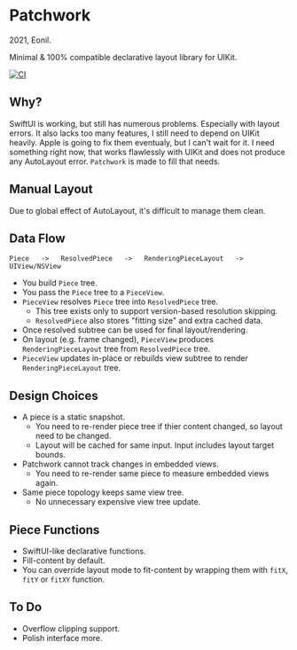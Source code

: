 Patchwork
=========
2021, Eonil.

Minimal & 100% compatible declarative layout library for UIKit.

[![CI](https://github.com/eonil/patchwork/actions/workflows/main.yml/badge.svg)](https://github.com/eonil/patchwork/actions/workflows/main.yml)


Why?
----
SwiftUI is working, but still has numerous problems. Especially with layout errors.
It also lacks too many features, I still need to depend on UIKit heavily.
Apple is going to fix them eventualy, but I can't wait for it.
I need something right now, that works flawlessly with UIKit and does not produce any AutoLayout error. 
`Patchwork` is made to fill that needs.



Manual Layout
-------------
Due to global effect of AutoLayout, it's difficult to manage them clean.
 


Data Flow
---------

    Piece   ->   ResolvedPiece   ->   RenderingPieceLayout   ->   UIView/NSView

- You build `Piece` tree.
- You pass the `Piece` tree to a `PieceView`.
- `PieceView` resolves `Piece` tree into `ResolvedPiece` tree.
  - This tree exists only to support version-based resolution skipping.
  - `ResolvedPiece` also stores "fitting size" and extra cached data.
- Once resolved subtree can be used for final layout/rendering.
- On layout (e.g. frame changed), `PieceView` produces `RenderingPieceLayout` tree from `ResolvedPiece` tree.
- `PieceView` updates in-place or rebuilds view subtree to render `RenderingPieceLayout` tree. 



Design Choices
--------------
- A piece is a static snapshot.
  - You need to re-render piece tree if thier content changed, so layout need to be changed.
  - Layout will be cached for same input. Input includes layout target bounds.
- Patchwork cannot track changes in embedded views. 
  - You need to re-render same piece to measure embedded views again.
- Same piece topology keeps same view tree.
  - No unnecessary expensive view tree update.
  
  
  
Piece Functions
---------------
- SwiftUI-like declarative functions.
- Fill-content by default.
- You can override layout mode to fit-content by wrapping them with `fitX`, `fitY` or `fitXY` function.




To Do
------
- Overflow clipping support.
- Polish interface more.
